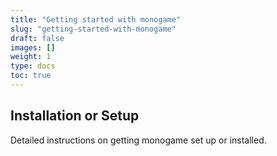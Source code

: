 ```yaml
---
title: "Getting started with monogame"
slug: "getting-started-with-monogame"
draft: false
images: []
weight: 1
type: docs
toc: true
---
```


## Installation or Setup
Detailed instructions on getting monogame set up or installed.

